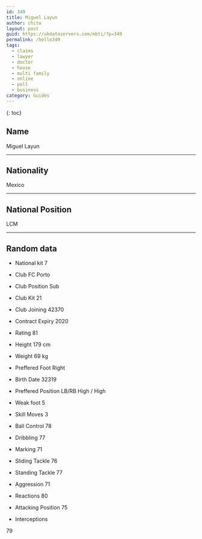 ```yaml
---
id: 349
title: Miguel Layun
author: chito
layout: post
guid: https://ukdataservers.com/mbti/?p=349
permalink: /hello349
tags:
  - claims
  - lawyer
  - doctor
  - house
  - multi family
  - online
  - poll
  - business
category: Guides
---
```



{: toc}

## Name  
Miguel Layun 

* * *

## Nationality  
Mexico 

* * *

## National Position  
LCM 

* * *

## Random data 

  * National kit 
7 

  * Club 
FC Porto 

  * Club Position 
Sub 

  * Club Kit 
21 

  * Club Joining 
42370 

  * Contract Expiry 
2020 

  * Rating 
81 

  * Height 
179 cm 

  * Weight 
69 kg 

  * Preffered Foot 
Right 

  * Birth Date 
32319 

  * Preffered Position 
LB/RB High / High 

  * Weak foot 
5 

  * Skill Moves 
3 

  * Ball Control 
78 

  * Dribbling 
77 

  * Marking 
71 

  * Sliding Tackle 
76 

  * Standing Tackle 
77 

  * Aggression 
71 

  * Reactions 
80 

  * Attacking Position 
75 

  * Interceptions 

79